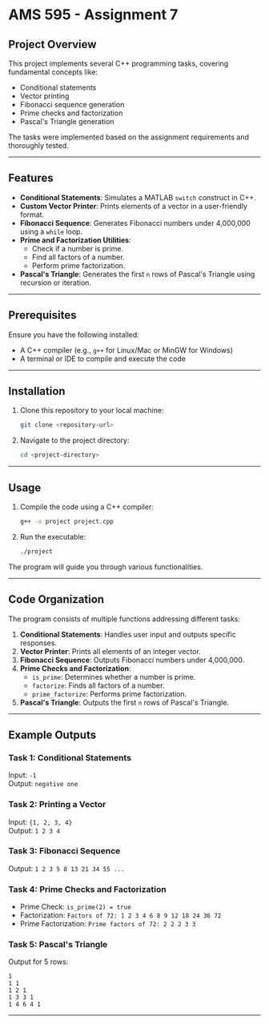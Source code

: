 # AMS 595 - Assignment 7

## Project Overview
This project implements several C++ programming tasks, covering fundamental concepts like:

- Conditional statements
- Vector printing
- Fibonacci sequence generation
- Prime checks and factorization
- Pascal's Triangle generation

The tasks were implemented based on the assignment requirements and thoroughly tested.

---

## Features
- **Conditional Statements**: Simulates a MATLAB `switch` construct in C++.
- **Custom Vector Printer**: Prints elements of a vector in a user-friendly format.
- **Fibonacci Sequence**: Generates Fibonacci numbers under 4,000,000 using a `while` loop.
- **Prime and Factorization Utilities**:
  - Check if a number is prime.
  - Find all factors of a number.
  - Perform prime factorization.
- **Pascal's Triangle**: Generates the first `n` rows of Pascal's Triangle using recursion or iteration.

---

## Prerequisites
Ensure you have the following installed:

- A C++ compiler (e.g., `g++` for Linux/Mac or MinGW for Windows)
- A terminal or IDE to compile and execute the code

---

## Installation
1. Clone this repository to your local machine:
   ```bash
   git clone <repository-url>
   ```
2. Navigate to the project directory:
   ```bash
   cd <project-directory>
   ```

---

## Usage
1. Compile the code using a C++ compiler:
   ```bash
   g++ -o project project.cpp
   ```
2. Run the executable:
   ```bash
   ./project
   ```

The program will guide you through various functionalities.

---

## Code Organization
The program consists of multiple functions addressing different tasks:

1. **Conditional Statements**: Handles user input and outputs specific responses.
2. **Vector Printer**: Prints all elements of an integer vector.
3. **Fibonacci Sequence**: Outputs Fibonacci numbers under 4,000,000.
4. **Prime Checks and Factorization**:
   - `is_prime`: Determines whether a number is prime.
   - `factorize`: Finds all factors of a number.
   - `prime_factorize`: Performs prime factorization.
5. **Pascal's Triangle**: Outputs the first `n` rows of Pascal's Triangle.

---

## Example Outputs
### Task 1: Conditional Statements
Input: `-1`  
Output: `negative one`

### Task 2: Printing a Vector
Input: `{1, 2, 3, 4}`  
Output: `1 2 3 4`

### Task 3: Fibonacci Sequence
Output: `1 2 3 5 8 13 21 34 55 ...`

### Task 4: Prime Checks and Factorization
- Prime Check: `is_prime(2) = true`
- Factorization: `Factors of 72: 1 2 3 4 6 8 9 12 18 24 36 72`
- Prime Factorization: `Prime factors of 72: 2 2 2 3 3`

### Task 5: Pascal's Triangle
Output for 5 rows:
```
1
1 1
1 2 1
1 3 3 1
1 4 6 4 1
```

---